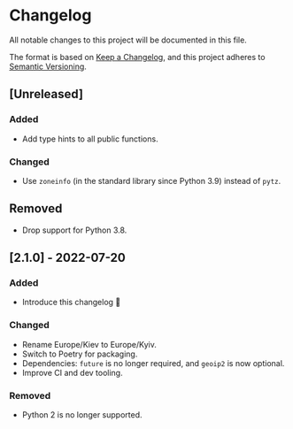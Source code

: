 # Changelog
All notable changes to this project will be documented in this file.

The format is based on [Keep a Changelog](https://keepachangelog.com/en/1.0.0/),
and this project adheres to [Semantic Versioning](https://semver.org/spec/v2.0.0.html).

## [Unreleased]
### Added
- Add type hints to all public functions.

### Changed
- Use `zoneinfo` (in the standard library since Python 3.9) instead of `pytz`.

## Removed
- Drop support for Python 3.8.

## [2.1.0] - 2022-07-20
### Added
- Introduce this changelog 🎉

### Changed
- Rename Europe/Kiev to Europe/Kyiv.
- Switch to Poetry for packaging.
- Dependencies: `future` is no longer required, and `geoip2` is now optional.
- Improve CI and dev tooling.

### Removed
- Python 2 is no longer supported.
